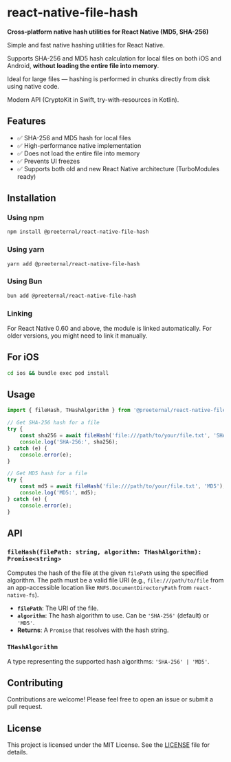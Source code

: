 # react-native-file-hash

**Cross-platform native hash utilities for React Native (MD5, SHA-256)**

Simple and fast native hashing utilities for React Native.

Supports SHA-256 and MD5 hash calculation for local files on both iOS and Android, **without loading the entire file into memory**.

Ideal for large files — hashing is performed in chunks directly from disk using native code.

Modern API (CryptoKit in Swift, try-with-resources in Kotlin).

## Features

- ✅ SHA-256 and MD5 hash for local files
- ✅ High-performance native implementation
- ✅ Does not load the entire file into memory
- ✅ Prevents UI freezes
- ✅ Supports both old and new React Native architecture (TurboModules ready)

## Installation

### Using npm

```bash
npm install @preeternal/react-native-file-hash
```

### Using yarn

```bash
yarn add @preeternal/react-native-file-hash
```

### Using Bun

```bash
bun add @preeternal/react-native-file-hash
```

### Linking

For React Native 0.60 and above, the module is linked automatically. For older versions, you might need to link it manually.

## For iOS

```bash
cd ios && bundle exec pod install
```

## Usage

```ts
import { fileHash, THashAlgorithm } from '@preeternal/react-native-file-hash';

// Get SHA-256 hash for a file
try {
    const sha256 = await fileHash('file:///path/to/your/file.txt', 'SHA-256');
    console.log('SHA-256:', sha256);
} catch (e) {
    console.error(e);
}

// Get MD5 hash for a file
try {
    const md5 = await fileHash('file:///path/to/your/file.txt', 'MD5');
    console.log('MD5:', md5);
} catch (e) {
    console.error(e);
}
```

## API

### `fileHash(filePath: string, algorithm: THashAlgorithm): Promise<string>`

Computes the hash of the file at the given `filePath` using the specified algorithm. The path must be a valid file URI (e.g., `file:///path/to/file` from an app-accessible location like `RNFS.DocumentDirectoryPath` from `react-native-fs`).

- **`filePath`**: The URI of the file.
- **`algorithm`**: The hash algorithm to use. Can be `'SHA-256'` (default) or `'MD5'`.
- **Returns**: A `Promise` that resolves with the hash string.

### `THashAlgorithm`

A type representing the supported hash algorithms: `'SHA-256' | 'MD5'`.

## Contributing

Contributions are welcome! Please feel free to open an issue or submit a pull request.

## License

This project is licensed under the MIT License. See the [LICENSE](LICENSE) file for details.
